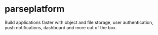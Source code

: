 # parseplatform
Build applications faster with object and file storage, user authentication, push notifications, dashboard and more out of the box.
